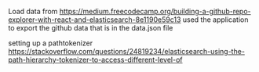 Load data from https://medium.freecodecamp.org/building-a-github-repo-explorer-with-react-and-elasticsearch-8e1190e59c13
used the application to export the github data that is in the data.json file



setting up a pathtokenizer
https://stackoverflow.com/questions/24819234/elasticsearch-using-the-path-hierarchy-tokenizer-to-access-different-level-of